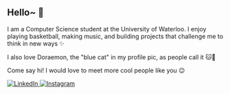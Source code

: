## Hello~ 👋

I am a Computer Science student at the University of Waterloo. I enjoy playing basketball, making music, and building projects that challenge me to think in new ways ✨

I also love Doraemon, the "blue cat" in my profile pic, as people call it 🐱💙

Come say hi! I would love to meet more cool people like you 😉
  




  <a href="https://www.linkedin.com/in/benny-wu1/" target="_blank">
    <img src="https://img.shields.io/badge/linkedin-%230077B5.svg?style=for-the-badge&logo=linkedin&logoColor=white" alt="LinkedIn"/>
  </a>
  <a href="mailto:benny.wu.new@gmail.com" target="_blank">
    <img src="https://img.shields.io/badge/Gmail-D14836?style=for-the-badge&logo=gmail&logoColor=white" alt="Instagram"/>
  </a>

<!--
**BennyWu1210/BennyWu1210** is a ✨ _special_ ✨ repository because its `README.md` (this file) appears on your GitHub profile.

Here are some ideas to get you started:

- 🔭 I’m currently working on ...
- 🌱 I’m currently learning ...
- 👯 I’m looking to collaborate on ...
- 🤔 I’m looking for help with ...
- 💬 Ask me about ...
- 📫 How to reach me: ...
- 😄 Pronouns: ...
- ⚡ Fun fact: ...
-->
